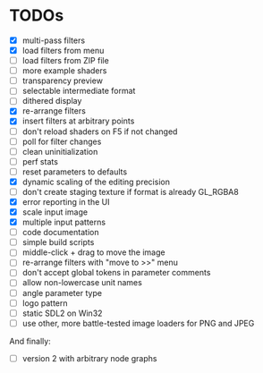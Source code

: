 # TODOs

- [X] multi-pass filters
- [X] load filters from menu
- [ ] load filters from ZIP file
- [ ] more example shaders
- [ ] transparency preview
- [ ] selectable intermediate format
- [ ] dithered display
- [X] re-arrange filters
- [X] insert filters at arbitrary points
- [ ] don't reload shaders on F5 if not changed
- [ ] poll for filter changes
- [ ] clean uninitialization
- [ ] perf stats
- [ ] reset parameters to defaults
- [X] dynamic scaling of the editing precision
- [ ] don't create staging texture if format is already GL_RGBA8
- [X] error reporting in the UI
- [X] scale input image
- [X] multiple input patterns
- [ ] code documentation
- [ ] simple build scripts
- [ ] middle-click + drag to move the image
- [ ] re-arrange filters with "move to >>" menu
- [ ] don't accept global tokens in parameter comments
- [ ] allow non-lowercase unit names
- [ ] angle parameter type
- [ ] logo pattern
- [ ] static SDL2 on Win32
- [ ] use other, more battle-tested image loaders for PNG and JPEG

And finally:
- [ ] version 2 with arbitrary node graphs
